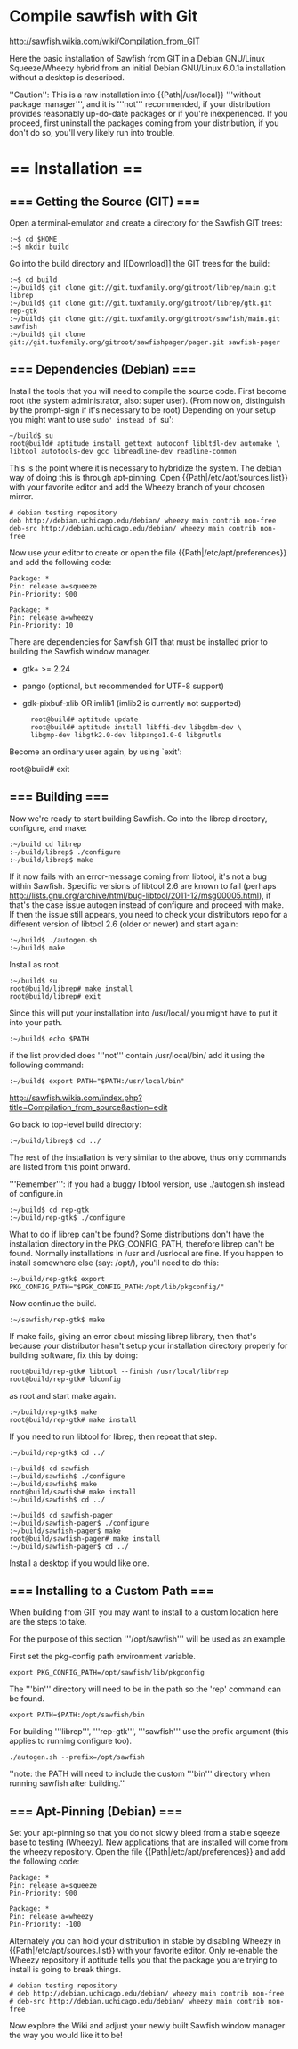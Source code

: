 Compile sawfish with Git
=======

<http://sawfish.wikia.com/wiki/Compilation_from_GIT>

Here the basic installation of Sawfish from GIT in a Debian GNU/Linux Squeeze/Wheezy hybrid from an initial Debian GNU/Linux 6.0.1a installation without a desktop is described.

''Caution'': This is a raw installation into {{Path|/usr/local}} '''without package manager''', and it is '''not''' recommended, if your distribution provides reasonably up-do-date packages or if you're inexperienced. If you proceed, first uninstall the packages coming from your distribution, if you don't do so, you'll very likely run into trouble.

# == Installation ==

## === Getting the Source (GIT) ===

Open a terminal-emulator and create a directory for the Sawfish GIT trees:

    :~$ cd $HOME
    :~$ mkdir build

Go into the build directory and [[Download]] the GIT trees for the build:

    :~$ cd build
    :~/build$ git clone git://git.tuxfamily.org/gitroot/librep/main.git librep
    :~/build$ git clone git://git.tuxfamily.org/gitroot/librep/gtk.git rep-gtk
    :~/build$ git clone git://git.tuxfamily.org/gitroot/sawfish/main.git sawfish
    :~/build$ git clone git://git.tuxfamily.org/gitroot/sawfishpager/pager.git sawfish-pager

## === Dependencies (Debian) ===

Install the tools that you will need to compile the source code. First become root (the system administrator, also: super user). (From now on, distinguish by the prompt-sign if it's necessary to be root) Depending on your setup you might want to use `sudo' instead of `su':

    ~/build$ su
    root@build# aptitude install gettext autoconf libltdl-dev automake \
    libtool autotools-dev gcc libreadline-dev readline-common

This is the point where it is necessary to hybridize the system. The debian way of doing this is through apt-pinning. Open {{Path|/etc/apt/sources.list}} with your favorite editor and add the Wheezy branch of your choosen mirror.

    # debian testing repository
    deb http://debian.uchicago.edu/debian/ wheezy main contrib non-free
    deb-src http://debian.uchicago.edu/debian/ wheezy main contrib non-free

Now use your editor to create or open the file {{Path|/etc/apt/preferences}} and add the following code:

    Package: *
    Pin: release a=squeeze
    Pin-Priority: 900
 
    Package: *
    Pin: release a=wheezy
    Pin-Priority: 10

There are dependencies for Sawfish GIT that must be installed prior to building the Sawfish window manager.

* gtk+ >= 2.24
* pango (optional, but recommended for UTF-8 support)
* gdk-pixbuf-xlib OR imlib1 (imlib2 is currently not supported)

        root@build# aptitude update
        root@build# aptitude install libffi-dev libgdbm-dev \
        libgmp-dev libgtk2.0-dev libpango1.0-0 libgnutls

Become an ordinary user again, by using `exit':

 root@build# exit

## === Building ===

Now we're ready to start building Sawfish. Go into the librep directory, configure, and make:

    :~/build cd librep
    :~/build/librep$ ./configure
    :~/build/librep$ make

If it now fails with an error-message coming from libtool, it's not a bug within Sawfish. Specific versions of libtool 2.6 are known to fail (perhaps http://lists.gnu.org/archive/html/bug-libtool/2011-12/msg00005.html), if that's the case issue autogen instead of configure and proceed with make. If then the issue still appears, you need to check your distributors repo for a different version of libtool 2.6 (older or newer) and start again:

    :~/build$ ./autogen.sh
    :~/build$ make

Install as root.

    :~/build$ su
    root@build/librep# make install
    root@build/librep# exit

Since this will put your installation into /usr/local/ you might have to put it into your path.

    :~/build$ echo $PATH

if the list provided does '''not''' contain /usr/local/bin/ add it using the following command:

    :~/build$ export PATH="$PATH:/usr/local/bin"

http://sawfish.wikia.com/index.php?title=Compilation_from_source&action=edit

Go back to top-level build directory:

    :~/build/librep$ cd ../

The rest of the installation is very similar to the above, thus only commands are listed from this point onward.

'''Remember''': if you had a buggy libtool version, use ./autogen.sh instead of configure.in

    :~/build$ cd rep-gtk
    :~/build/rep-gtk$ ./configure

What to do if librep can't be found? Some distributions don't have the installation directory in the PKG_CONFIG_PATH, therefore librep can't be found. Normally installations in /usr and /usrlocal are fine. If you happen to install somewhere else (say: /opt/), you'll need to do this:

    :~/build/rep-gtk$ export PKG_CONFIG_PATH="$PGK_CONFIG_PATH:/opt/lib/pkgconfig/"

Now continue the build.

    :~/sawfish/rep-gtk$ make

If make fails, giving an error about missing librep library, then that's because your distributor hasn't setup your installation directory properly for building software, fix this by doing:

    root@build/rep-gtk# libtool --finish /usr/local/lib/rep
    root@build/rep-gtk# ldconfig

as root and start make again.

    :~/build/rep-gtk$ make
    root@build/rep-gtk# make install

If you need to run libtool for librep, then repeat that step.

    :~/build/rep-gtk$ cd ../

    :~/build$ cd sawfish
    :~/build/sawfish$ ./configure
    :~/build/sawfish$ make
    root@build/sawfish# make install
    :~/build/sawfish$ cd ../

    :~/build$ cd sawfish-pager
    :~/build/sawfish-pager$ ./configure
    :~/build/sawfish-pager$ make
    root@build/sawfish-pager# make install
    :~/build/sawfish-pager$ cd ../

Install a desktop if you would like one.

## === Installing to a Custom Path ===

When building from GIT you may want to install to a custom location here are the steps to take.

For the purpose of this section '''/opt/sawfish''' will be used as an example.

First set the pkg-config path environment variable.

    export PKG_CONFIG_PATH=/opt/sawfish/lib/pkgconfig

The '''bin''' directory will need to be in the path so the 'rep' command can be found.

    export PATH=$PATH:/opt/sawfish/bin

For building '''librep''', '''rep-gtk''', '''sawfish''' use the prefix argument (this applies to running configure too).

    ./autogen.sh --prefix=/opt/sawfish

''note: the PATH will need to include the custom '''bin''' directory when running sawfish after building.''

## === Apt-Pinning (Debian) ===

Set your apt-pinning so that you do not slowly bleed from a stable sqeeze base to testing (Wheezy). New applications that are installed will come from the wheezy repository. Open the file {{Path|/etc/apt/preferences}} and add the following code:

    Package: *
    Pin: release a=squeeze
    Pin-Priority: 900
 
    Package: *
    Pin: release a=wheezy
    Pin-Priority: -100

Alternately you can hold your distribution in stable by disabling Wheezy in {{Path|/etc/apt/sources.list}} with your favorite editor. Only re-enable the Wheezy repository if aptitude tells you that the package you are trying to install is going to break things.

    # debian testing repository
    # deb http://debian.uchicago.edu/debian/ wheezy main contrib non-free
    # deb-src http://debian.uchicago.edu/debian/ wheezy main contrib non-free

Now explore the Wiki and adjust your newly built Sawfish window manager the way you would like it to be!

